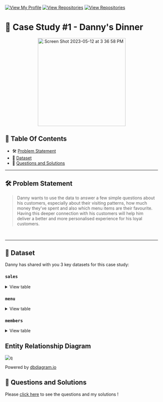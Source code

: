 [![View My Profile](https://img.shields.io/badge/View-My_Profile-green?logo=GitHub)](https://github.com/jiaqiyu1)
[![View Repositories](https://img.shields.io/badge/View-My_Portfolio-red?logo=GitHub)](https://github.com/jiaqiyu1/Portfolio_Guide)
[![View Repositories](https://img.shields.io/badge/View-My_Repositories-blue?logo=GitHub)](https://github.com/jiaqiyu1?tab=repositories)


# 🍜 Case Study #1 - Danny's Dinner
<p align="center">
<img width="289" alt="Screen Shot 2023-05-12 at 3 36 58 PM" src="https://8weeksqlchallenge.com/images/case-study-designs/1.png">
</p>

## 📕 Table Of Contents
* 🛠️ [Problem Statement](#-problem-statement)
* 📂 [Dataset](#-dataset)
* 🚀 [Questions and Solutions](#-questions-and-solutions)
---

## 🛠️ Problem Statement

> Danny wants to use the data to answer a few simple questions about his customers, especially about their visiting patterns, how much money they’ve spent and also which menu items are their favourite. Having this deeper connection with his customers will help him deliver a better and more personalised experience for his loyal customers.

 <br /> 

---

## 📂 Dataset
Danny has shared with you 3 key datasets for this case study:

### **```sales```**

<details>
<summary>
View table
</summary>

The sales table captures all ```customer_id``` level purchases with an corresponding ```order_date``` and ```product_id``` information for when and what menu items were ordered.

|customer_id|order_date|product_id|
|-----------|----------|----------|
|A          |2021-01-01|1         |
|A          |2021-01-01|2         |
|A          |2021-01-07|2         |
|A          |2021-01-10|3         |
|A          |2021-01-11|3         |
|A          |2021-01-11|3         |
|B          |2021-01-01|2         |
|B          |2021-01-02|2         |
|B          |2021-01-04|1         |
|B          |2021-01-11|1         |
|B          |2021-01-16|3         |
|B          |2021-02-01|3         |
|C          |2021-01-01|3         |
|C          |2021-01-01|3         |
|C          |2021-01-07|3         |

 </details>

### **```menu```**

<details>
<summary>
View table
</summary>

The menu table maps the ```product_id``` to the actual ```product_name``` and price of each menu item.

|product_id |product_name|price     |
|-----------|------------|----------|
|1          |sushi       |10        |
|2          |curry       |15        |
|3          |ramen       |12        |

</details>

### **```members```**

<details>
<summary>
View table
</summary>

The final members table captures the ```join_date``` when a ```customer_id``` joined the beta version of the Danny’s Diner loyalty program.

|customer_id|join_date |
|-----------|----------|
|A          |1/7/2021  |
|B          |1/9/2021  |

 </details>



## Entity Relationship Diagram
![q](https://github.com/jiaqiyu1/SQL_CaseStudy_DannyMa/assets/84236678/506062bd-b594-44ff-94db-3a8487f41423)

Powered by [dbdiagram.io](https://dbdiagram.io/d/608d07e4b29a09603d12edbd/?utm_source=dbdiagram_embed&utm_medium=bottom_open)



## 🚀 Questions and Solutions
Please [click here](https://github.com/jiaqiyu1/SQL_CaseStudy_DannyMa/blob/main/CaseStudy1_Danny's%20Dinner/Solution_Sql.sql) to see the questions and my solutions ! 



